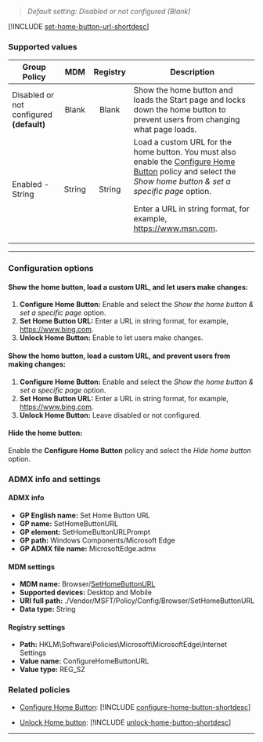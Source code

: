 <!-- ## Set Home Button URL
>*Supported versions: Microsoft Edge on Windows 10, next major version*<br> -->
>*Default setting: Disabled or not configured (Blank)*

[!INCLUDE [set-home-button-url-shortdesc](../shortdesc/set-home-button-url-shortdesc.md)]

### Supported values

|Group Policy  |MDM |Registry |Description |
|---|:---:|:---:|---|
|Disabled or not configured<br>**(default)** |Blank |Blank |Show the home button and loads the Start page and locks down the home button to prevent users from changing what page loads. |
|Enabled - String |String |String |Load a custom URL for the home button. You must also enable the [Configure Home Button](../new-policies.md#configure-home-button) policy and select the _Show home button & set a specific page_ option.<p>Enter a URL in string format, for example, https://www.msn.com.   |
---

### Configuration options

#### Show the home button, load a custom URL, and let users make changes:
1. **Configure Home Button:** Enable and select the _Show the home button & set a specific page_ option.
2. **Set Home Button URL:** Enter a URL in string format, for example, https://www.bing.com. 
3. **Unlock Home Button:** Enable to let users make changes.

#### Show the home button, load a custom URL, and prevent users from making changes:
1. **Configure Home Button:** Enable and select the _Show the home button & set a specific page_ option.
2. **Set Home Button URL:** Enter a URL in string format, for example, https://www.bing.com.
3. **Unlock Home Button:** Leave disabled or not configured.

#### Hide the home button:
Enable the **Configure Home Button** policy and select the _Hide home button_ option.


### ADMX info and settings
#### ADMX info
- **GP English name:** Set Home Button URL
- **GP name:** SetHomeButtonURL
- **GP element:** SetHomeButtonURLPrompt
- **GP path:** Windows Components/Microsoft Edge
- **GP ADMX file name:** MicrosoftEdge.admx

#### MDM settings
- **MDM name:** Browser/[SetHomeButtonURL](https://docs.microsoft.com/en-us/windows/client-management/mdm/policy-csp-browser#browser-sethomebuttonurl)
- **Supported devices:** Desktop and Mobile
- **URI full path:** ./Vendor/MSFT/Policy/Config/Browser/SetHomeButtonURL 
- **Data type:** String

#### Registry settings
- **Path:** HKLM\Software\Policies\Microsoft\MicrosoftEdge\Internet Settings
- **Value name:** ConfigureHomeButtonURL
- **Value type:** REG_SZ

### Related policies

- [Configure Home Button](../new-policies.md#configure-home-button): [!INCLUDE [configure-home-button-shortdesc](../shortdesc/configure-home-button-shortdesc.md)]

- [Unlock Home button](../new-policies.md#unlock-home-button): [!INCLUDE [unlock-home-button-shortdesc](../shortdesc/unlock-home-button-shortdesc.md)]

<hr>
